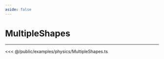 ```yaml
---
aside: false
---
```


# MultipleShapes
---
<Demo src="/examples/physics/MultipleShapes.ts" :code="false" :height="700"></Demo>

<<< @/public/examples/physics/MultipleShapes.ts